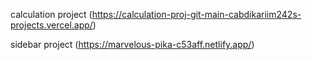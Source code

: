calculation project (https://calculation-proj-git-main-cabdikariim242s-projects.vercel.app/)                                                    



sidebar project (https://marvelous-pika-c53aff.netlify.app/)

